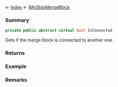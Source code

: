 ← [Index](Api-Index) ← [IMyShipMergeBlock](SpaceEngineers.Game.ModAPI.Ingame.IMyShipMergeBlock)

### Summary

```csharp
private public abstract virtual bool IsConnected
```

Gets if the merge block is connected to another one.

### Returns

### Example

### Remarks

